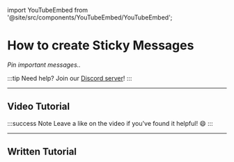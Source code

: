 import YouTubeEmbed from '@site/src/components/YouTubeEmbed/YouTubeEmbed';

# How to create Sticky Messages
*Pin important messages..*

:::tip
Need help? Join our [Discord server](https://dsc.gg/inventutor)!
:::

***

## Video Tutorial

<YouTubeEmbed videoId="oahLdtxzfUc" title="How to create Sticky Messages" />

:::success Note
Leave a like on the video if you've found it helpful! 😄
:::

***

## Written Tutorial



